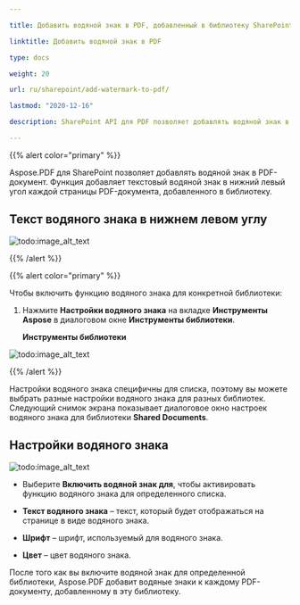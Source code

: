 ```yaml
---

title: Добавить водяной знак в PDF, добавленный в библиотеку SharePoint

linktitle: Добавить водяной знак в PDF

type: docs

weight: 20

url: ru/sharepoint/add-watermark-to-pdf/

lastmod: "2020-12-16"

description: SharePoint API для PDF позволяет добавлять водяной знак в PDF-документы, добавленные в библиотеку.

---
```




{{% alert color="primary" %}}



Aspose.PDF для SharePoint позволяет добавлять водяной знак в PDF-документ. Функция добавляет текстовый водяной знак в нижний левый угол каждой страницы PDF-документа, добавленного в библиотеку.



## **Текст водяного знака в нижнем левом углу**



![todo:image_alt_text](add-watermark-to-pdf_1.jpg)



{{% /alert %}}



{{% alert color="primary" %}}



Чтобы включить функцию водяного знака для конкретной библиотеки:



1. Нажмите **Настройки водяного знака** на вкладке **Инструменты Aspose** в диалоговом окне **Инструменты библиотеки**.



   **Инструменты библиотеки**



![todo:image_alt_text](add-watermark-to-pdf_2.jpg)


{{% /alert %}}

Настройки водяного знака специфичны для списка, поэтому вы можете выбрать разные настройки водяного знака для разных библиотек. Следующий снимок экрана показывает диалоговое окно настроек водяного знака для библиотеки **Shared Documents**.

## **Настройки водяного знака**

![todo:image_alt_text](add-watermark-to-pdf_3.jpg)

- Выберите **Включить водяной знак для**, чтобы активировать функцию водяного знака для определенного списка.

- **Текст водяного знака** – текст, который будет отображаться на странице в виде водяного знака.

- **Шрифт** – шрифт, используемый для водяного знака.

- **Цвет** – цвет водяного знака.

После того как вы включите водяной знак для определенной библиотеки, Aspose.PDF добавит водяные знаки к каждому PDF-документу, добавленному в эту библиотеку.